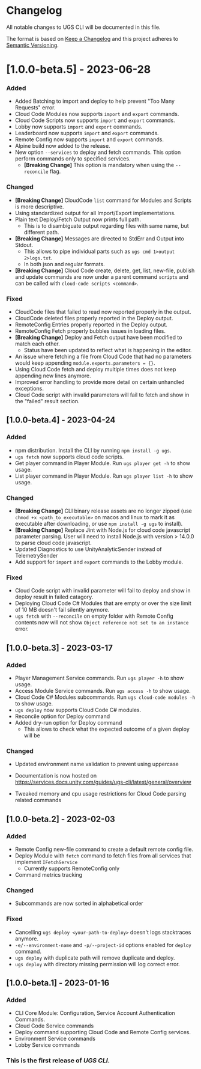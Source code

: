# Changelog

All notable changes to UGS CLI will be documented in this file.

The format is based on [Keep a Changelog](http://keepachangelog.com/en/1.0.0/)
and this project adheres to [Semantic Versioning](http://semver.org/spec/v2.0.0.html).

# [1.0.0-beta.5] - 2023-06-28

### Added
- Added Batching to import and deploy to help prevent "Too Many Requests" error.
- Cloud Code Modules now supports `import` and `export` commands.
- Cloud Code Scripts now supports `import` and `export` commands.
- Lobby now supports `import` and `export` commands.
- Leaderboard now supports `import` and `export` commands.
- Remote Config now supports `import` and `export` commands.
- Alpine build now added to the release.
- New option `--services` to deploy and fetch commands. This option perform commands only to specified services.
  * **[Breaking Change]** This option is mandatory when using the `--reconcile` flag.

### Changed
- **[Breaking Change]** CloudCode `list` command for Modules and Scripts is more descriptive.
- Using standardized output for all Import/Export implementations.
- Plain text Deploy/Fetch Output now prints full path.
  * This is to disambiguate output regarding files with same name, but different path.
- **[Breaking Change]** Messages are directed to StdErr and Output into Stdout.
  * This allows to pipe individual parts such as `ugs cmd 1>output 2>logs.txt`.
  * In both json and regular formats.
- **[Breaking Change]** Cloud Code create, delete, get, list, new-file, publish and update commands are now under a parent command `scripts` and can be called with `cloud-code scripts <command>`.

### Fixed
- CloudCode files that failed to read now reported properly in the output.
- CloudCode deleted files properly reported in the Deploy output.
- RemoteConfig Entries properly reported in the Deploy output.
- RemoteConfig Fetch properly bubbles issues in loading files.
- **[Breaking Change]** Deploy and Fetch output have been modified to match each other.
  * Status have been updated to reflect what is happening in the editor.
- An issue where fetching a file from Cloud Code that had no parameters would keep appending `module.exports.parameters = {}`.
- Using Cloud Code fetch and deploy multiple times does not keep appending new lines anymore.
- Improved error handling to provide more detail on certain unhandled exceptions.
- Cloud Code script with invalid parameters will fail to fetch and show in the "failed" result section.

## [1.0.0-beta.4] - 2023-04-24

### Added

- npm distribution. Install the CLI by running `npm install -g ugs`.
- `ugs fetch` now supports cloud code scripts.
- Get player command in Player Module. Run `ugs player get -h` to show usage.
- List player command in Player Module. Run `ugs player list -h` to show usage.

### Changed

- **[Breaking Change]** CLI binary release assets are no longer zipped (use `chmod +x <path_to_executable>` on macos and linux to mark it as executable after downloading, or use `npm install -g ugs` to install).
- **[Breaking Change]** Replace Jint with Node.js for cloud code javascript parameter parsing. User will need to install Node.js with
  version > 14.0.0 to parse cloud code javascript.
- Updated Diagnostics to use UnityAnalyticSender instead of TelemetrySender
- Add support for `import` and `export` commands to the Lobby module.

### Fixed

- Cloud Code script with invalid parameter will fail to deploy and show in deploy result in failed catagory.
- Deploying Cloud Code C# Modules that are empty or over the size limit of 10 MB doesn't fail silently anymore.
- `ugs fetch` with `--reconcile` on empty folder with Remote Config contents now will not show `Object reference not set to an instance` error.

## [1.0.0-beta.3] - 2023-03-17

### Added

- Player Management Service commands. Run `ugs player -h` to show usage.
- Access Module Service commands. Run `ugs access -h` to show usage.
- Cloud Code C# Modules subcommands. Run `ugs cloud-code modules -h` to show usage.
- `ugs deploy` now supports Cloud Code C# modules.
- Reconcile option for Deploy command
- Added dry-run option for Deploy command
  - This allows to check what the expected outcome of a given deploy will be

### Changed

- Updated environment name validation to prevent using uppercase

- Documentation is now hosted on https://services.docs.unity.com/guides/ugs-cli/latest/general/overview
- Tweaked memory and cpu usage restrictions for Cloud Code parsing related commands

## [1.0.0-beta.2] - 2023-02-03

### Added

- Remote Config new-file command to create a default remote config file.
- Deploy Module with `fetch` command to fetch files from all services that implement `IFetchService`
  - Currently supports RemoteConfig only
- Command metrics tracking

### Changed

- Subcommands are now sorted in alphabetical order

### Fixed

- Cancelling ``ugs deploy <your-path-to-deploy>`` doesn't logs stacktraces anymore.
- `-e/--environment-name` and `-p/--project-id` options enabled for `deploy` command.
- `ugs deploy` with duplicate path will remove duplicate and deploy.
- `ugs deploy` with directory missing permission will log correct error.

## [1.0.0-beta.1] - 2023-01-16

### Added

- CLI Core Module: Configuration, Service Account Authentication Commands.
- Cloud Code Service commands
- Deploy command supporting Cloud Code and Remote Config services.
- Environment Service commands
- Lobby Service commands

### This is the first release of *UGS CLI*.
